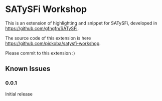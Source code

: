 # SATySFi Workshop

This is an extension of highlighting and snippet for SATySFi, developed in  
https://github.com/gfngfn/SATySFi.  

The source code of this extension is here  
https://github.com/pickoba/satysfi-workshop.

Please commit to this extension :)

## Known Issues


### 0.0.1

Initial release